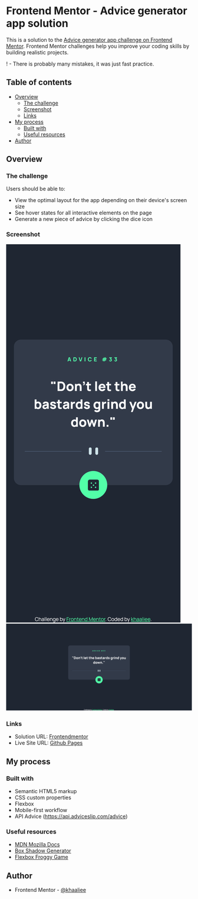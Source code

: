 # Frontend Mentor - Advice generator app solution

This is a solution to the [Advice generator app challenge on Frontend Mentor](https://www.frontendmentor.io/challenges/advice-generator-app-QdUG-13db). Frontend Mentor challenges help you improve your coding skills by building realistic projects.

! - There is probably many mistakes, it was just fast practice.

## Table of contents

- [Overview](#overview)
  - [The challenge](#the-challenge)
  - [Screenshot](#screenshot)
  - [Links](#links)
- [My process](#my-process)
  - [Built with](#built-with)
  - [Useful resources](#useful-resources)
- [Author](#author)


## Overview

### The challenge

Users should be able to:

- View the optimal layout for the app depending on their device's screen size
- See hover states for all interactive elements on the page
- Generate a new piece of advice by clicking the dice icon

### Screenshot

![](./images/mobile-screenshot.png)
![](./images/desktop-screenshot.png)

### Links

- Solution URL: [Frontendmentor](https://www.frontendmentor.io/solutions/advice-generator-app-gwKRfEUZY7)
- Live Site URL: [Github Pages](app-adv-generator.khaaliee.github.io)

## My process

### Built with

- Semantic HTML5 markup
- CSS custom properties
- Flexbox
- Mobile-first workflow
- API Advice (https://api.adviceslip.com/advice)

### Useful resources

- [MDN Mozilla Docs](https://developer.mozilla.org/en-US/)
- [Box Shadow Generator](https://cssgenerator.pl/box-shadow-generator/)
- [Flexbox Froggy Game](https://flexboxfroggy.com/)

## Author

- Frontend Mentor - [@khaaliee](https://www.frontendmentor.io/profile/khaaliee)

